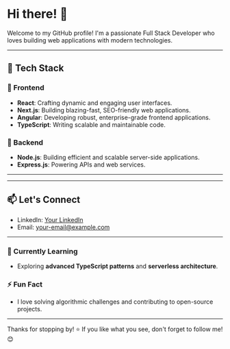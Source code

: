 # Hi there! 👋

Welcome to my GitHub profile! I'm a passionate Full Stack Developer who loves building web applications with modern technologies.

---

## 🚀 Tech Stack

### 🌟 Frontend
- **React**: Crafting dynamic and engaging user interfaces.
- **Next.js**: Building blazing-fast, SEO-friendly web applications.
- **Angular**: Developing robust, enterprise-grade frontend applications.
- **TypeScript**: Writing scalable and maintainable code.

### 🌟 Backend
- **Node.js**: Building efficient and scalable server-side applications.
- **Express.js**: Powering APIs and web services.

---



---

## 📫 Let's Connect

- LinkedIn: [Your LinkedIn](https://linkedin.com/in/yourprofile)
- Email: [your-email@example.com](mailto:your-email@example.com)

---

### 🌱 Currently Learning
- Exploring **advanced TypeScript patterns** and **serverless architecture**.

### ⚡ Fun Fact
- I love solving algorithmic challenges and contributing to open-source projects.

---

Thanks for stopping by! ⭐️ If you like what you see, don't forget to follow me! 😊
